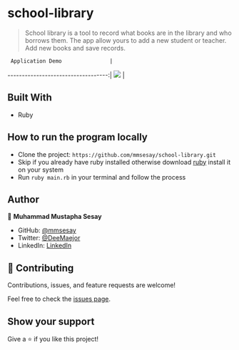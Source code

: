 # school-library

> School library is a tool to record what books are in the library and who borrows them. The app allow yours to add a new student or teacher. Add new books and save records.

     Application Demo               |
-----------------------------------:|
![]('./demo/school-library.gif')    |


## Built With

- Ruby

## How to run the program locally
- Clone the project: ```https://github.com/mmsesay/school-library.git```
- Skip if you already have ruby installed otherwise download [ruby](https://www.ruby-lang.org/en/documentation/installation/) install it on your system
- Run `ruby main.rb` in your terminal and follow the process

## Author

👤 **Muhammad Mustapha Sesay**

- GitHub: [@mmsesay](https://github.com/mmsesay)
- Twitter: [@DeeMaejor](https://twitter.com/DeeMaejor)
- LinkedIn: [LinkedIn](https://linkedin.com/in/muhammad-m-sesay)

## 🤝 Contributing

Contributions, issues, and feature requests are welcome!

Feel free to check the [issues page](../../issues/).

## Show your support

Give a ⭐️ if you like this project!

